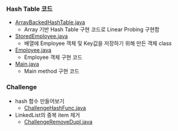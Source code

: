 ### Hash Table 코드
- <a href="https://github.com/hongjw1991/Java-DataStructure-Algorithm-DesignPattern/blob/master/Data_Structure/Hash_Table/ArrayBackedHashTable.java">ArrayBackedHashTable.java</a>
    - Array 기반 Hash Table 구현 코드로 Linear Probing 구현함
- <a href="https://github.com/hongjw1991/Java-DataStructure-Algorithm-DesignPattern/blob/master/Data_Structure/Hash_Table/StoredEmployee.java">StoredEmployee.java</a>
    - 배열에 Employee 객체 및 Key값을 저장하기 위해 만든 객체 class
- <a href="https://github.com/hongjw1991/Java-DataStructure-Algorithm-DesignPattern/blob/master/Data_Structure/Hash_Table/Employee.java">Employee.java</a>
    - Employee 객체 구현 코드
- <a href="https://github.com/hongjw1991/Java-DataStructure-Algorithm-DesignPattern/blob/master/Data_Structure/Hash_Table/Main.java">Main.java</a>
    - Main method 구현 코드

### Challenge
- hash 함수 만들어보기
    - <a href="https://github.com/hongjw1991/Java-DataStructure-Algorithm-DesignPattern/blob/master/Data_Structure/Hash_Table/ChallengeHashFunc.java">ChallengeHashFunc.java</a>
- LinkedList의 중복 item 제거
    - <a href="https://github.com/hongjw1991/Java-DataStructure-Algorithm-DesignPattern/blob/master/Data_Structure/Hash_Table/ChallengeRemoveDupl.java">ChallengeRemoveDupl.java</a>